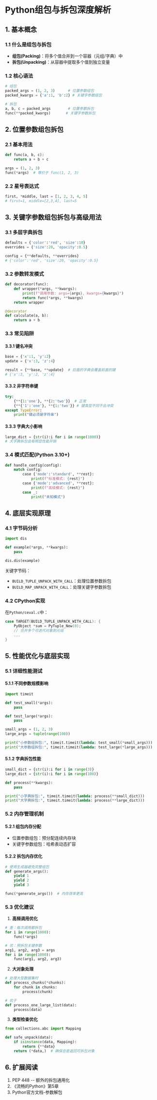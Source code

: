# Python组包与拆包深度解析

## 1. 基本概念

### 1.1 什么是组包与拆包
- **组包(Packing)**：将多个值合并到一个容器（元组/字典）中
- **拆包(Unpacking)**：从容器中提取多个值到独立变量

### 1.2 核心语法
```python
# 组包
packed_args = (1, 2, 3)      # 位置参数组包
packed_kwargs = {'a':1, 'b':2} # 关键字参数组包

# 拆包
a, b, c = packed_args        # 位置参数拆包
func(**packed_kwargs)       # 关键字参数拆包
```

## 2. 位置参数组包拆包

### 2.1 基本用法
```python
def func(a, b, c):
    return a + b + c

args = (1, 2, 3)
func(*args)  # 等价于 func(1, 2, 3)
```

### 2.2 星号表达式
```python
first, *middle, last = [1, 2, 3, 4, 5]
# first=1, middle=[2,3,4], last=5
```

## 3. 关键字参数组包拆包与高级用法

### 3.1 多层字典拆包
```python
defaults = {'color':'red', 'size':10}
overrides = {'size':20, 'opacity':0.5}

config = {**defaults, **overrides}
# {'color':'red', 'size':20, 'opacity':0.5}
```

### 3.2 参数转发模式
```python
def decorator(func):
    def wrapper(*args, **kwargs):
        print(f"调用参数: args={args}, kwargs={kwargs}")
        return func(*args, **kwargs)
    return wrapper

@decorator
def calculate(a, b):
    return a + b
```

### 3.3 常见陷阱

#### 3.3.1 键名冲突
```python
base = {'x':1, 'y':2}
update = {'x':3, 'z':4}

result = {**base, **update}  # 后面的字典会覆盖前面的键
# {'x':3, 'y':2, 'z':4}
```

#### 3.3.2 非字符串键
```python
try:
    {**{1:'one'}, **{2:'two'}}  # 正常
    {**{'1':'one'}, **{1:'two'}} # 键类型不同不会冲突
except TypeError:
    print("键必须是字符串")
```

#### 3.3.3 字典大小影响
```python
large_dict = {str(i):i for i in range(1000)}
# 大字典拆包会有明显性能开销
```

### 3.4 模式匹配(Python 3.10+)
```python
def handle_config(config):
    match config:
        case {'mode':'standard', **rest}:
            print(f"标准模式: {rest}")
        case {'mode':'advanced', **rest}:
            print(f"高级模式: {rest}")
        case _:
            print("未知模式")
```

## 4. 底层实现原理

### 4.1 字节码分析
```python
import dis

def example(*args, **kwargs):
    pass

dis.dis(example)
```
关键字节码：
- `BUILD_TUPLE_UNPACK_WITH_CALL`：处理位置参数拆包
- `BUILD_MAP_UNPACK_WITH_CALL`：处理关键字参数拆包

### 4.2 CPython实现
在`Python/ceval.c`中：
```c
case TARGET(BUILD_TUPLE_UNPACK_WITH_CALL): {
    PyObject *sum = PyTuple_New(0);
    // 合并多个可迭代对象到元组
    ...
}
```

## 5. 性能优化与底层实现

### 5.1 详细性能测试

#### 5.1.1 不同参数规模影响
```python
import timeit

def test_small(*args):
    pass

def test_large(*args):
    pass

small_args = (1, 2, 3)
large_args = tuple(range(100))

print("小参数组拆包:", timeit.timeit(lambda: test_small(*small_args)))
print("大参数组拆包:", timeit.timeit(lambda: test_large(*large_args)))
```

#### 5.1.2 字典拆包性能
```python
small_dict = {str(i):i for i in range(3)}
large_dict = {str(i):i for i in range(100)}

def process(**kwargs):
    pass

print("小字典拆包:", timeit.timeit(lambda: process(**small_dict)))
print("大字典拆包:", timeit.timeit(lambda: process(**large_dict)))
```

### 5.2 内存管理机制

#### 5.2.1 组包内存分配
- 位置参数组包：预分配连续内存块
- 关键字参数组包：哈希表动态扩容

#### 5.2.2 拆包内存优化
```python
# 使用生成器避免完整组包
def generate_args():
    yield 1
    yield 2
    yield 3

func(*generate_args())  # 内存效率更高
```

### 5.3 优化建议

1. **高频调用优化**
```python
# 差：每次调用都拆包
for i in range(1000):
    func(*args)

# 优：预拆包关键参数
arg1, arg2, arg3 = args
for i in range(1000):
    func(arg1, arg2, arg3) 
```

2. **大对象处理**
```python
# 处理大型数据集时
def process_chunks(*chunks):
    for chunk in chunks:
        process(chunk)

# 优于
def process_one_large_list(data):
    process(data)
```

3. **类型检查优化**
```python
from collections.abc import Mapping

def safe_unpack(data):
    if isinstance(data, Mapping):
        return {**data}
    return (*data,)  # 确保总是返回可拆包对象
```

## 6. 扩展阅读
1. PEP 448 -- 额外的拆包通用化
2. 《流畅的Python》第5章
3. Python官方文档-参数解包
